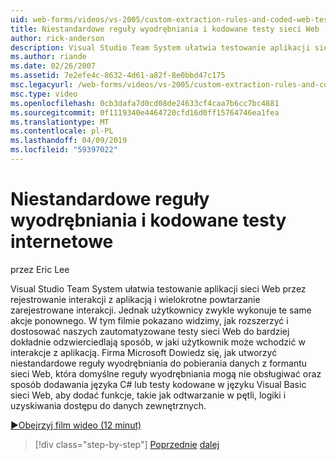 ```yaml
---
uid: web-forms/videos/vs-2005/custom-extraction-rules-and-coded-web-tests
title: Niestandardowe reguły wyodrębniania i kodowane testy sieci Web | Dokumentacja firmy Microsoft
author: rick-anderson
description: Visual Studio Team System ułatwia testowanie aplikacji sieci Web przez rejestrowanie interakcji z aplikacją i wielokrotne powtarzanie re...
ms.author: riande
ms.date: 02/26/2007
ms.assetid: 7e2efe4c-8632-4d61-a82f-8e0bbd47c175
msc.legacyurl: /web-forms/videos/vs-2005/custom-extraction-rules-and-coded-web-tests
msc.type: video
ms.openlocfilehash: 0cb3dafa7d0cd08de24633cf4caa7b6cc7bc4881
ms.sourcegitcommit: 0f1119340e4464720cfd16d0ff15764746ea1fea
ms.translationtype: MT
ms.contentlocale: pl-PL
ms.lasthandoff: 04/09/2019
ms.locfileid: "59397022"
---
```

# <a name="custom-extraction-rules-and-coded-web-tests"></a>Niestandardowe reguły wyodrębniania i kodowane testy internetowe

przez Eric Lee

Visual Studio Team System ułatwia testowanie aplikacji sieci Web przez rejestrowanie interakcji z aplikacją i wielokrotne powtarzanie zarejestrowane interakcji. Jednak użytkownicy zwykle wykonuje te same akcje ponownego. W tym filmie pokazano widzimy, jak rozszerzyć i dostosować naszych zautomatyzowane testy sieci Web do bardziej dokładnie odzwierciedlają sposób, w jaki użytkownik może wchodzić w interakcje z aplikacją. Firma Microsoft Dowiedz się, jak utworzyć niestandardowe reguły wyodrębniania do pobierania danych z formantu sieci Web, która domyślne reguły wyodrębniania mogą nie obsługiwać oraz sposób dodawania języka C# lub testy kodowane w języku Visual Basic sieci Web, aby dodać funkcje, takie jak odtwarzanie w pętli, logiki i uzyskiwania dostępu do danych zewnętrznych.

[&#9654;Obejrzyj film wideo (12 minut)](https://channel9.msdn.com/Blogs/ASP-NET-Site-Videos/custom-extraction-rules-and-coded-web-tests)

> [!div class="step-by-step"]
> [Poprzednie](code-coverage-of-automated-tests.md)
> [dalej](the-effects-of-caching.md)
